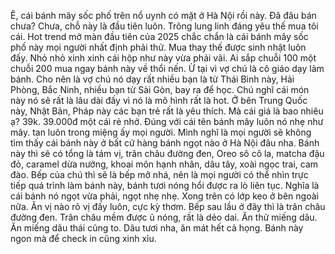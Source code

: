 Ê, cái bánh mây sốc phố trên nổ uynh có mặt ở Hà Nội rồi này. Đã đâu bán chưa? Chưa, chỗ này là đầu tiên luôn. Trông lung linh đáng yêu thế mua tôi cái. Hot trend mở màn đầu tiên của 2025 chắc chắn là cái bánh mây sốc phố này mọi người nhất định phải thử. Mua thay thế được sinh nhật luôn đấy. Nhỏ nhỏ xinh xinh cái hộp như này vừa phải vãi. Ai sắp chuỗi 100 một chuỗi 200 mua ngay bánh này về thổi nến. Ừ tại vì vợ chú là cô giáo dạy làm bánh. Cho nên là vợ chú nó dạy rất nhiều bạn là từ Thái Bình này, Hải Phòng, Bắc Ninh, nhiều bạn từ Sài Gòn, bay ra để học. Chú nghĩ cái món này nó sẽ rất là lâu dài đấy vì nó là mô hình rất là hot. Ở bên Trung Quốc này, Nhật Bản, Pháp này các bạn trẻ rất là yêu thích. Mà cái giá là bao nhiêu ạ? 39k. 39.000đ một cái rẻ nhở. Đúng với cái tên bánh mây luôn nó nhẹ như mây. tan luôn trong miệng ấy mọi người. Mình nghĩ là mọi người sẽ không tìm thấy cái bánh này ở bất cứ hàng bánh ngọt nào ở Hà Nội đâu nha. Bánh này thì sẽ có tổng là tám vị, trân châu đường đen, Oreo sô cô la, matcha đậu đỏ, caramel dừa nướng, khoai môn hạnh nhân, dâu tây, xoài ngọc trai, cam đào. Bếp của chú thì sẽ là bếp mở nhá, nên là mọi người có thể nhìn trực tiếp quá trình làm bánh này, bánh tươi nóng hổi được ra lò liên tục. Nghĩa là cái bánh nó ngọt vừa phải, ngọt nhẹ nhẹ. Xong trên có lớp keo ở bên ngoài nữa. Ăn vị nào rõ vị đấy luôn, cực kỳ thơm. Bếp sau lầu ở đây thì là trân châu đường đen. Trân châu mềm được ủ nóng, rất là dẻo dai. Ăn thử miếng dâu. Ăn miếng dâu thái cũng to. Dâu tươi nha, ăn mát hết cả họng. Bánh này ngon mà để check in cũng xinh xỉu.